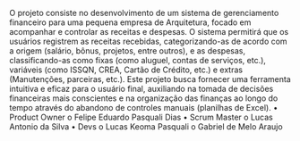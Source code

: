 O projeto consiste no desenvolvimento de um sistema de gerenciamento financeiro para uma pequena empresa de Arquitetura, focado em acompanhar e controlar as receitas e despesas.
O sistema permitirá que os usuários registrem as receitas recebidas, categorizando-as de acordo com a origem (salário, bônus, projetos, entre outros), e as despesas, classificando-as como fixas (como aluguel, contas de serviços, etc.), variáveis (como ISSQN, CREA, Cartão de Crédito, etc.) e extras (Manutenções, parceiras, etc.).
Este projeto busca fornecer uma ferramenta intuitiva e eficaz para o usuário final, auxiliando na tomada de decisões financeiras mais conscientes e na organização das finanças ao longo do tempo através do abandono de controles manuais (planilhas de Excel).
•	Product Owner
o	Felipe Eduardo Pasquali Dias
•	Scrum Master
o	Lucas Antonio da Silva
•	Devs
o	Lucas Keoma Pasquali
o	Gabriel de Melo Araujo
